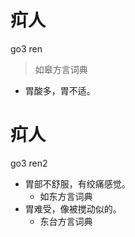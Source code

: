 

# 㽱人
go3 ren
> 如皋方言词典
- 胃酸多，胃不适。



# 㽱人
go3 ren2
+ 胃部不舒服，有绞痛感觉。
  * 如东方言词典
+ 胃难受，像被搅动似的。
  * 东台方言词典

